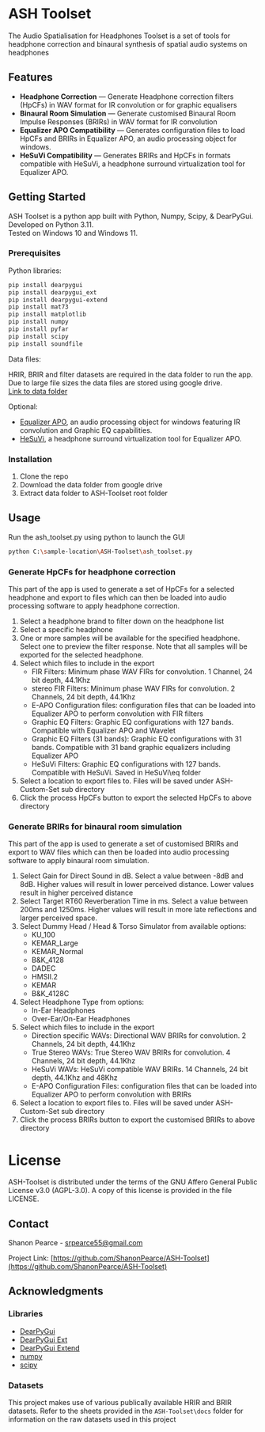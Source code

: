 # ASH Toolset
The Audio Spatialisation for Headphones Toolset is a set of tools for headphone correction and binaural synthesis of spatial audio systems on headphones

## Features  
- **Headphone Correction** — Generate Headphone correction filters (HpCFs) in WAV format for IR convolution or for graphic equalisers
- **Binaural Room Simulation** —  Generate customised Binaural Room Impulse Responses (BRIRs) in WAV format for IR convolution
- **Equalizer APO Compatibility** —  Generates configuration files to load HpCFs and BRIRs in Equalizer APO, an audio processing object for windows.
- **HeSuVi Compatibility** —  Generates BRIRs and HpCFs in formats compatible with HeSuVi, a headphone surround virtualization tool for Equalizer APO.

## Getting Started

ASH Toolset is a python app built with Python, Numpy, Scipy, & DearPyGui.\
Developed on Python 3.11.\
Tested on Windows 10 and Windows 11.

### Prerequisites

Python libraries:
  ```sh
  pip install dearpygui
  pip install dearpygui_ext
  pip install dearpygui-extend
  pip install mat73
  pip install matplotlib
  pip install numpy
  pip install pyfar
  pip install scipy
  pip install soundfile
  ```
Data files:

HRIR, BRIR and filter datasets are required in the data folder to run the app. Due to large file sizes the data files are stored using google drive.\
[Link to data folder](https://drive.google.com/drive/folders/1Yp3NQoxPji8y_DrR8azFvbteml8pTscJ?usp=drive_link)

Optional:
- [Equalizer APO](https://sourceforge.net/projects/equalizerapo/), an audio processing object for windows featuring IR convolution and Graphic EQ capabilities.
- [HeSuVi](https://sourceforge.net/projects/hesuvi/), a headphone surround virtualization tool for Equalizer APO.

  
### Installation

1. Clone the repo
2. Download the data folder from google drive
3. Extract data folder to ASH-Toolset root folder

## Usage

Run the ash_toolset.py using python to launch the GUI
```sh
python C:\sample-location\ASH-Toolset\ash_toolset.py
```

### Generate HpCFs for headphone correction
This part of the app is used to generate a set of HpCFs for a selected headphone and export to files which can then be loaded into audio processing software to apply headphone correction.
1. Select a headphone brand to filter down on the headphone list
2. Select a specific headphone
3. One or more samples will be available for the specified headphone. Select one to preview the filter response. Note that all samples will be exported for the selected headphone.
4. Select which files to include in the export
   - FIR Filters: Minimum phase WAV FIRs for convolution. 1 Channel, 24 bit depth, 44.1Khz
   - stereo FIR Filters: Minimum phase WAV FIRs for convolution. 2 Channels, 24 bit depth, 44.1Khz
   - E-APO Configuration files: configuration files that can be loaded into Equalizer APO to perform convolution with FIR filters
   - Graphic EQ Filters: Graphic EQ configurations with 127 bands. Compatible with Equalizer APO and Wavelet
   - Graphic EQ Filters (31 bands): Graphic EQ configurations with 31 bands. Compatible with 31 band graphic equalizers including Equalizer APO
   - HeSuVi Filters: Graphic EQ configurations with 127 bands. Compatible with HeSuVi. Saved in HeSuVi\eq folder
5. Select a location to export files to. Files will be saved under ASH-Custom-Set sub directory
6. Click the process HpCFs button to export the selected HpCFs to above directory

### Generate BRIRs for binaural room simulation
This part of the app is used to generate a set of customised BRIRs and export to WAV files which can then be loaded into audio processing software to apply binaural room simulation.
1. Select Gain for Direct Sound in dB. Select a value between -8dB and 8dB. Higher values will result in lower perceived distance. Lower values result in higher perceived distance
2. Select Target RT60 Reverberation Time in ms. Select a value between 200ms and 1250ms. Higher values will result in more late reflections and larger perceived space.
3. Select Dummy Head / Head & Torso Simulator from available options:
   - KU_100
   - KEMAR_Large
   - KEMAR_Normal
   - B&K_4128
   - DADEC
   - HMSII.2
   - KEMAR
   - B&K_4128C
5. Select Headphone Type from options:
   - In-Ear Headphones
   - Over-Ear/On-Ear Headphones
6. Select which files to include in the export
   - Direction specific WAVs: Directional WAV BRIRs for convolution. 2 Channels, 24 bit depth, 44.1Khz
   - True Stereo WAVs: True Stereo WAV BRIRs for convolution. 4 Channels, 24 bit depth, 44.1Khz
   - HeSuVi WAVs: HeSuVi compatible WAV BRIRs. 14 Channels, 24 bit depth, 44.1Khz and 48Khz
   - E-APO Configuration Files: configuration files that can be loaded into Equalizer APO to perform convolution with BRIRs
7. Select a location to export files to. Files will be saved under ASH-Custom-Set sub directory
8. Click the process BRIRs button to export the customised BRIRs to above directory

# License
ASH-Toolset is distributed under the terms of the GNU Affero General Public License v3.0 (AGPL-3.0). A copy of this license is provided in the file LICENSE.

## Contact

Shanon Pearce - srpearce55@gmail.com

Project Link: [https://github.com/ShanonPearce/ASH-Toolset](https://github.com/ShanonPearce/ASH-Toolset)

## Acknowledgments

### Libraries
* [DearPyGui](https://github.com/hoffstadt/DearPyGui/tree/master)
* [DearPyGui Ext](https://github.com/hoffstadt/DearPyGui_Ext)
* [DearPyGui Extend](https://github.com/fabriciochamon/DearPyGui_Extend)
* [numpy](https://numpy.org/)
* [scipy](https://scipy.org/)

### Datasets
This project makes use of various publically available HRIR and BRIR datasets. Refer to the sheets provided in the `ASH-Toolset\docs` folder for information on the raw datasets used in this project
